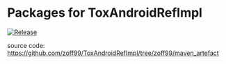 # Packages for ToxAndroidRefImpl

[![Release](https://jitpack.io/v/zoff99/pkgs_ToxAndroidRefImpl.svg)](https://jitpack.io/#zoff99/pkgs_ToxAndroidRefImpl)

source code: https://github.com/zoff99/ToxAndroidRefImpl/tree/zoff99/maven_artefact
